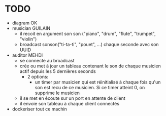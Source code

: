# TODO

- diagram OK
- musician GUILAIN
  - il recoit en argument son son ("piano", "drum", "flute", "trumpet", "violin")
  - broadcast sonson("ti-ta-ti", "pouet", ...) chaque seconde avec son UUID
- auditor MEHDI
  - se connecte au broadcast
  - crée ou met à jour un tableau contenant le son de chaque musicien actif 
   depuis les 5 dernières seconds
    - 2 options: 
      - un timer par musicien qui est réinitialisé à chaque fois 
  qu'un son est recu de ce musicien. Si ce timer atteint 0, on supprime 
     le musicien
  - il se met en écoute sur un port en attente de client 
  - il envoie son tableau à chaque client connectés
- dockeriser tout ce machin